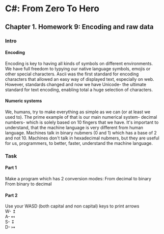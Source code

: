 ﻿# C#: From Zero To Hero
## Chapter 1. Homework 9: Encoding and raw data

### Intro
#### Encoding
Encoding is key to having all kinds of symbols on different environments.
We have full freedom to typying our native language symbols, emojis or other special characters.
Ascii was the first standard for encoding characters that allowed an easy way of displayed text, especially on web.
However, standards changed and now we have Unicode- the ultimate standard for text encoding, enabling total a huge selection of characters.

#### Numeric systems
We, humans, try to make everything as simple as we can (or at least we used to).
The prime example of that is our main numerical system- decimal numbers- which is solely based on 10 fingers that we have.
It's important to understand, that the machine language is very different from human language.
Machines talk in binary nubmers (0 and 1) which has a base of 2 and not 10.
Machines don't talk in hexadecimal nubmers, but they are useful for us, programmers, to better, faster, understand the machine language.

### Task
#### Part 1
Make a program which has 2 conversion modes: 
From decimal to binary
From binary to decimal

#### Part 2
Use your WASD (both capital and non capital) keys to print arrows  
W- ↥  
A- ↤  
S- ↧  
D- ↦  